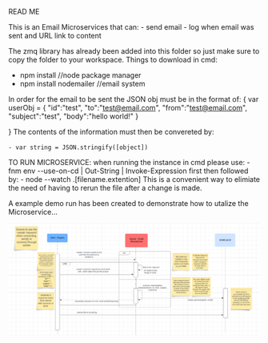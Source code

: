 READ ME

This is an Email Microservices that can:
    - send email
    - log when email was sent and URL link to content

The zmq library has already been added into this folder so just make sure to copy the folder to your workspace.
Things to download in cmd:
 - npm install //node package manager
 - npm install nodemailer  //email system
 
 
In order for the email to be sent the JSON obj must be in the format of:
{
     var userObj = {
      "id":"test",
      "to":"test@email.com",
      "from":"test@email.com",
      "subject":"test",
      "body":"hello world!"
     }

}
The contents of the information must then be convereted by:

    - var string = JSON.stringify([object])

TO RUN MICROSERVICE:
    when running the instance in cmd please use:
        - fnm env --use-on-cd | Out-String | Invoke-Expression
    first then followed by:
        - node --watch .\[filename.extention] 
This is a convenient way to elimiate the need of having to rerun the file after a change is made.

A example demo run has been created to demonstrate how to utalize the Microservice...

![Alt text](images/sequenceUML.png)
